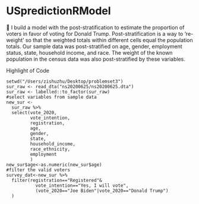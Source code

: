 # USpredictionRModel
 
:star_struck: I build a model with the post-stratification to estimate the proportion of voters in favor of voting for Donald
Trump. Post-stratification is a way to ‘re-weight’ so that the weighted totals within different cells equal the
population totals. Our sample data was post-stratified on age, gender, employment status, state, household
income, and race. The weight of the known population in the census data was also post-stratified by these
variables.
 
Highlight of Code

```
setwd("/Users/zishuzhu/Desktop/problemset3")
sur_raw <- read_dta("ns20200625/ns20200625.dta")
sur_raw <- labelled::to_factor(sur_raw)
#select variables from sample data
new_sur <- 
  sur_raw %>% 
  select(vote_2020,
         vote_intention,
         registration,
         age,
         gender,
         state,
         household_income,
         race_ethnicity,
         employment
         )
new_sur$age<-as.numeric(new_sur$age)
#filter the valid voters
survey_dat<-new_sur %>% 
  filter(registration=="Registered"&
           vote_intention=="Yes, I will vote",
           (vote_2020=="Joe Biden"|vote_2020=="Donald Trump")
  )
```
